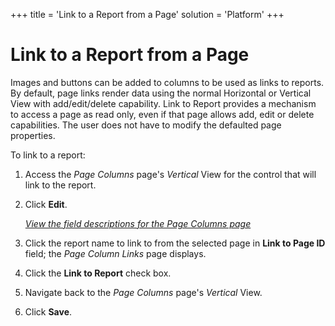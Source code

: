 +++
title = 'Link to a Report from a Page'
solution = 'Platform'
+++

# Link to a Report from a Page

Images and buttons can be added to columns to be used as links to
reports. By default, page links render data using the normal Horizontal
or Vertical View with add/edit/delete capability. Link to Report
provides a mechanism to access a page as read only, even if that page
allows add, edit or delete capabilities. The user does not have to
modify the defaulted page properties.

To link to a report:

1.  <span id="Column Properties Navigation" class="popUpLink">Access the
    *Page Columns* page</span>'s *Vertical* View for the control that
    will link to the report.

2.  Click **Edit**.
    
    *[View the field descriptions for the Page Columns
    page](../Sys_Admin/Page_Desc/Page_Columns_H.htm)*

3.  Click the report name to link to from the selected page in **Link to
    Page ID** field; the *Page Column Links* page displays.

4.  Click the **Link to Report** check box.

5.  Navigate back to the *Page Columns* page's *Vertical* View.

6.  Click **Save**.
